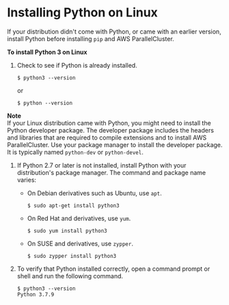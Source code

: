 # Installing Python on Linux<a name="install-linux-python"></a>

If your distribution didn't come with Python, or came with an earlier version, install Python before installing `pip` and AWS ParallelCluster\.

**To install Python 3 on Linux**

1. Check to see if Python is already installed\.

   ```
   $ python3 --version
   ```

   or

   ```
   $ python --version
   ```
**Note**  
If your Linux distribution came with Python, you might need to install the Python developer package\. The developer package includes the headers and libraries that are required to compile extensions and to install AWS ParallelCluster\. Use your package manager to install the developer package\. It is typically named `python-dev` or `python-devel`\.

1. If Python 2\.7 or later is not installed, install Python with your distribution's package manager\. The command and package name varies:
   + On Debian derivatives such as Ubuntu, use `apt`\.

     ```
     $ sudo apt-get install python3
     ```
   + On Red Hat and derivatives, use `yum`\.

     ```
     $ sudo yum install python3
     ```
   + On SUSE and derivatives, use `zypper`\.

     ```
     $ sudo zypper install python3
     ```

1. To verify that Python installed correctly, open a command prompt or shell and run the following command\.

   ```
   $ python3 --version
   Python 3.7.9
   ```